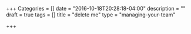 +++
Categories = []
date = "2016-10-18T20:28:18-04:00"
description = ""
draft = true
tags = []
title = "delete me"
type = "managing-your-team"

+++
